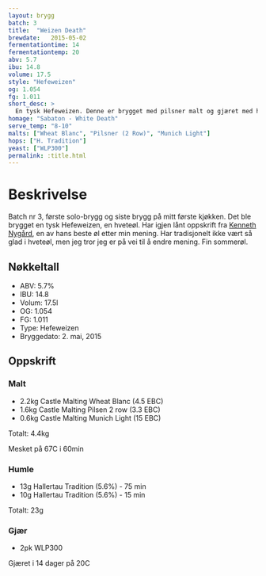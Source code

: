 ```yaml
---
layout: brygg
batch: 3
title:  "Weizen Death"
brewdate:   2015-05-02
fermentationtime: 14
fermentationtemp: 20
abv: 5.7
ibu: 14.8
volume: 17.5
style: "Hefeweizen"
og: 1.054
fg: 1.011
short_desc: >
  En tysk Hefeweizen. Denne er brygget med pilsner malt og gjæret med hefeweizen-gjær, dette gir den karakteristiske smaken.
homage: "Sabaton - White Death"
serve_temp: "8-10"
malts: ["Wheat Blanc", "Pilsner (2 Row)", "Munich Light"]
hops: ["H. Tradition"]
yeast: ["WLP300"]
permalink: :title.html
---
```

# Beskrivelse

Batch nr 3, første solo-brygg og siste brygg på mitt første kjøkken. Det ble brygget en tysk Hefeweizen, en hveteøl. Har igjen lånt oppskrift fra [Kenneth Nygård](www.newfarmbrew.com/2014/05/batch-40-newfarm-hefeweizen.html), en av hans beste øl etter min mening. Har tradisjonelt ikke vært så glad i hveteøl, men jeg tror jeg er på vei til å endre mening. Fin sommerøl.

## Nøkkeltall

- ABV: 5.7%
- IBU: 14.8
- Volum: 17.5l
- OG: 1.054
- FG: 1.011
- Type: Hefeweizen
- Bryggedato: 2. mai, 2015

## Oppskrift

### Malt
- 2.2kg Castle Malting Wheat Blanc (4.5 EBC)
- 1.6kg Castle Malting Pilsen 2 row (3.3 EBC)
- 0.6kg Castle Malting Munich Light (15 EBC)

Totalt: 4.4kg

Mesket på 67C i 60min

### Humle
- 13g Hallertau Tradition (5.6%) - 75 min
- 10g Hallertau Tradition (5.6%) - 15 min

Totalt: 23g

### Gjær

- 2pk WLP300

Gjæret i 14 dager på 20C
